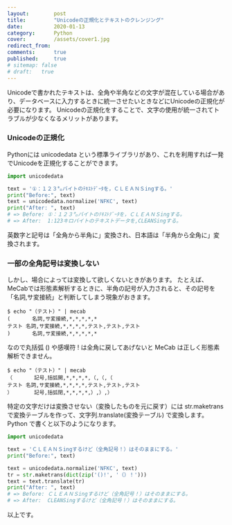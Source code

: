 ```yaml
---
layout:        post
title:         "Unicodeの正規化とテキストのクレンジング"
date:          2020-01-13
category:      Python
cover:         /assets/cover1.jpg
redirect_from:
comments:      true
published:     true
# sitemap: false
# draft:   true
---
```


Unicodeで書かれたテキストは、全角や半角などの文字が混在している場合があり、データベースに入力するときに統一させたいときなどにUnicodeの正規化が必要になります。
Unicodeの正規化をすることで、文字の使用が統一されてトラブルが少なくなるメリットがあります。

### Unicodeの正規化

Pythonには unicodedata という標準ライブラリがあり、これを利用すれば一発でUnicodeを正規化することができます。

```python
import unicodedata

text = '①：１２３㌔バイトのﾃｷｽﾄﾃﾞｰﾀを，ＣＬＥＡＮＳingする。'
print("Before:", text)
text = unicodedata.normalize('NFKC', text)
print("After: ", text)
# => Before: ①：１２３㌔バイトのﾃｷｽﾄﾃﾞｰﾀを，ＣＬＥＡＮＳingする。
# => After:  1:123キロバイトのテキストデータを,CLEANSingする。
```

英数字と記号は「全角から半角に」変換され、日本語は「半角から全角に」変換されます。

### 一部の全角記号は変換しない

しかし、場合によっては変換して欲しくないときがあります。
たとえば、MeCabでは形態素解析するときに、半角の記号が入力されると、その記号を「名詞,サ変接続」と判断してしまう現象がおきます。

```console
$ echo "（テスト）" | mecab
(		名詞,サ変接続,*,*,*,*,*
テスト	名詞,サ変接続,*,*,*,*,テスト,テスト,テスト
)		名詞,サ変接続,*,*,*,*,*
```

なので丸括弧 () や感嘆符 ! は全角に戻してあげないと MeCab は正しく形態素解析できません。

```console
$ echo "（テスト）" | mecab
（		記号,括弧開,*,*,*,*,（,（,（
テスト	名詞,サ変接続,*,*,*,*,テスト,テスト,テスト
）		記号,括弧閉,*,*,*,*,）,）,）
```

特定の文字だけは変換させない（変換したものを元に戻す）には str.maketrans で変換テーブルを作って、文字列.translate(変換テーブル) で変換します。
Python で書くと以下のようになります。

```python
import unicodedata

text = 'ＣＬＥＡＮＳingするけど（全角記号！）はそのままにする。'
print("Before:", text)

text = unicodedata.normalize('NFKC', text)
tr = str.maketrans(dict(zip('()!', '（）！')))
text = text.translate(tr)
print("After: ", text)
# => Before: ＣＬＥＡＮＳingするけど（全角記号！）はそのままにする。
# => After:  CLEANSingするけど（全角記号！）はそのままにする。
```

以上です。
